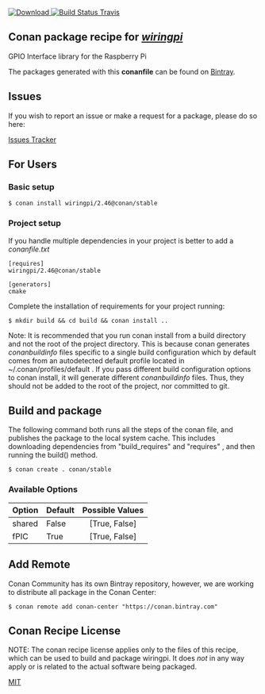 [![Download](https://api.bintray.com/packages/conan-community/conan/wiringpi%3Aconan/images/download.svg) ](https://bintray.com/conan-community/conan/wiringpi%3Aconan/_latestVersion)
[![Build Status Travis](https://travis-ci.org/conan-community/conan-wiringpi.svg)](https://travis-ci.org/conan-community/conan-wiringpi)

## Conan package recipe for [*wiringpi*](http://wiringpi.com/)

GPIO Interface library for the Raspberry Pi

The packages generated with this **conanfile** can be found on [Bintray](https://bintray.com/conan-community/conan/wiringpi%3Aconan).


## Issues

If you wish to report an issue or make a request for a package, please do so here:

[Issues Tracker](https://github.com/conan-community/community/issues)


## For Users

### Basic setup

    $ conan install wiringpi/2.46@conan/stable

### Project setup

If you handle multiple dependencies in your project is better to add a *conanfile.txt*

    [requires]
    wiringpi/2.46@conan/stable

    [generators]
    cmake

Complete the installation of requirements for your project running:

    $ mkdir build && cd build && conan install ..

Note: It is recommended that you run conan install from a build directory and not the root of the project directory.  This is because conan generates *conanbuildinfo* files specific to a single build configuration which by default comes from an autodetected default profile located in ~/.conan/profiles/default .  If you pass different build configuration options to conan install, it will generate different *conanbuildinfo* files.  Thus, they should not be added to the root of the project, nor committed to git.


## Build and package

The following command both runs all the steps of the conan file, and publishes the package to the local system cache.  This includes downloading dependencies from "build_requires" and "requires" , and then running the build() method.

    $ conan create . conan/stable


### Available Options
| Option        | Default | Possible Values  |
| ------------- |:----------------- |:------------:|
| shared      | False |  [True, False] |
| fPIC      | True |  [True, False] |


## Add Remote

Conan Community has its own Bintray repository, however, we are working to distribute all package in the Conan Center:

    $ conan remote add conan-center "https://conan.bintray.com"


## Conan Recipe License

NOTE: The conan recipe license applies only to the files of this recipe, which can be used to build and package wiringpi.
It does *not* in any way apply or is related to the actual software being packaged.

[MIT](LICENSE)
